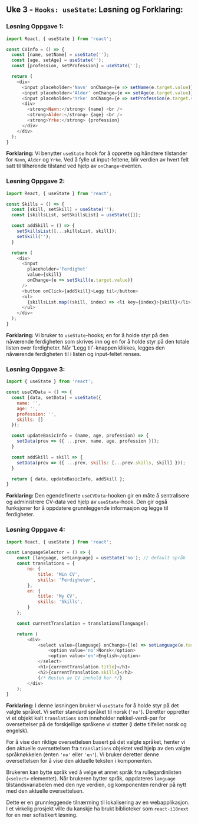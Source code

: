 ## Uke 3 - `Hooks: useState`: Løsning og Forklaring:

### **Løsning Oppgave 1:**
```javascript
import React, { useState } from 'react';

const CVInfo = () => {
  const [name, setName] = useState('');
  const [age, setAge] = useState('');
  const [profession, setProfession] = useState('');

  return (
    <div>
      <input placeholder='Navn' onChange={e => setName(e.target.value)} />
      <input placeholder='Alder' onChange={e => setAge(e.target.value)} />
      <input placeholder='Yrke' onChange={e => setProfession(e.target.value)} />
      <div>
        <strong>Navn:</strong> {name} <br />
        <strong>Alder:</strong> {age} <br />
        <strong>Yrke:</strong> {profession}
      </div>
    </div>
  );
}
```

**Forklaring:**
Vi benytter `useState` hook for å opprette og håndtere tilstander for `Navn`, `Alder` og `Yrke`. Ved å fylle ut input-feltene, blir verdien av hvert felt satt til tilhørende tilstand ved hjelp av `onChange`-eventen.

### **Løsning Oppgave 2:**
```javascript
import React, { useState } from 'react';

const Skills = () => {
  const [skill, setSkill] = useState('');
  const [skillsList, setSkillsList] = useState([]);

  const addSkill = () => {
    setSkillsList([...skillsList, skill]);
    setSkill('');
  }

  return (
    <div>
      <input 
        placeholder='Ferdighet' 
        value={skill} 
        onChange={e => setSkill(e.target.value)} 
      />
      <button onClick={addSkill}>Legg til</button>
      <ul>
        {skillsList.map((skill, index) => <li key={index}>{skill}</li>)}
      </ul>
    </div>
  );
}
```

**Forklaring:**
Vi bruker to `useState`-hooks; en for å holde styr på den nåværende ferdigheten som skrives inn og en for å holde styr på den totale listen over ferdigheter. Når 'Legg til'-knappen klikkes, legges den nåværende ferdigheten til i listen og input-feltet renses.

### **Løsning Oppgave 3:**
```javascript
import { useState } from 'react';

const useCVData = () => {
  const [data, setData] = useState({
    name: '',
    age: '',
    profession: '',
    skills: []
  });

  const updateBasicInfo = (name, age, profession) => {
    setData(prev => ({ ...prev, name, age, profession }));
  }

  const addSkill = skill => {
    setData(prev => ({ ...prev, skills: [...prev.skills, skill] }));
  }

  return { data, updateBasicInfo, addSkill };
}
```

**Forklaring:**
Den egendefinerte `useCVData`-hooken gir en måte å sentralisere og administrere CV-data ved hjelp av `useState`-hook. Den gir også funksjoner for å oppdatere grunnleggende informasjon og legge til ferdigheter.

### **Løsning Oppgave 4:**
```javascript
import React, { useState } from 'react';

const LanguageSelector = () => {
    const [language, setLanguage] = useState('no'); // default språk
    const translations = {
        no: {
            title: 'Min CV',
            skills: 'Ferdigheter',
        },
        en: {
            title: 'My CV',
            skills: 'Skills',
        }
    };

    const currentTranslation = translations[language];

    return (
        <div>
            <select value={language} onChange={(e) => setLanguage(e.target.value)}>
                <option value='no'>Norsk</option>
                <option value='en'>English</option>
            </select>
            <h1>{currentTranslation.title}</h1>
            <h2>{currentTranslation.skills}</h2>
            {/* Resten av CV innhold her */}
        </div>
    );
}
```

**Forklaring:**
I denne løsningen bruker vi `useState` for å holde styr på det valgte språket. Vi setter standard språket til norsk (`'no'`). Deretter oppretter vi et objekt kalt `translations` som inneholder nøkkel-verdi-par for oversettelser på de forskjellige språkene vi støtter (i dette tilfellet norsk og engelsk).

For å vise den riktige oversettelsen basert på det valgte språket, henter vi den aktuelle oversettelsen fra `translations` objektet ved hjelp av den valgte språknøkkelen (enten `'no'` eller `'en'`). Vi bruker deretter denne oversettelsen for å vise den aktuelle teksten i komponenten.

Brukeren kan bytte språk ved å velge et annet språk fra rullegardinlisten (`<select>` elementet). Når brukeren bytter språk, oppdateres `language` tilstandsvariabelen med den nye verdien, og komponenten rendrer på nytt med den aktuelle oversettelsen.

Dette er en grunnleggende tilnærming til lokalisering av en webapplikasjon. I et virkelig prosjekt ville du kanskje ha brukt biblioteker som `react-i18next` for en mer sofistikert løsning.